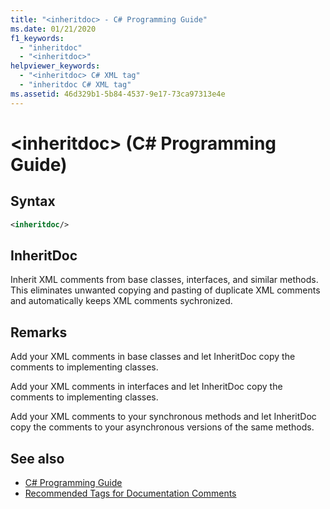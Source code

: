 ```yaml
---
title: "<inheritdoc> - C# Programming Guide"
ms.date: 01/21/2020
f1_keywords: 
  - "inheritdoc"
  - "<inheritdoc>"
helpviewer_keywords: 
  - "<inheritdoc> C# XML tag"
  - "inheritdoc C# XML tag"
ms.assetid: 46d329b1-5b84-4537-9e17-73ca97313e4e
---
```

# \<inheritdoc> (C# Programming Guide)
## Syntax  
  
```xml  
<inheritdoc/> 
```  
  
## InheritDoc

Inherit XML comments from base classes, interfaces, and similar methods. This eliminates unwanted copying and pasting of duplicate XML comments and automatically keeps XML comments sychronized. 
  
## Remarks

Add your XML comments in base classes and let InheritDoc copy the comments to implementing classes.

Add your XML comments in interfaces and let InheritDoc copy the comments to implementing classes.

Add your XML comments to your synchronous methods and let InheritDoc copy the comments to your asynchronous versions of the same methods.  
  
## See also

- [C# Programming Guide](../index.md)
- [Recommended Tags for Documentation Comments](./recommended-tags-for-documentation-comments.md)
